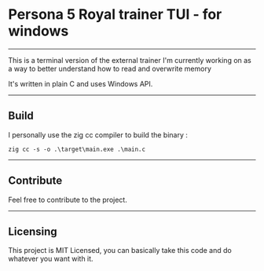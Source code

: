 # Persona 5 Royal trainer TUI - for windows
---
This is a terminal version of the external trainer I'm currently working on as a way to better understand how to read and overwrite memory

It's written in plain C and uses Windows API.


---

## Build

I personally use the zig cc compiler to build the binary :

```
zig cc -s -o .\target\main.exe .\main.c
```


---

## Contribute

Feel free to contribute to the project.

---

## Licensing

This project is MIT Licensed, you can basically take this code and do whatever you want with it.


